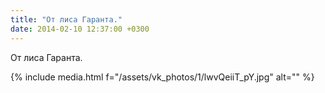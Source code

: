 ```yaml
---
title: "От лиса Гаранта."
date: 2014-02-10 12:37:00 +0300
---
```


От лиса Гаранта.

{% include media.html f="/assets/vk_photos/1/lwvQeiiT_pY.jpg" alt="" %}

